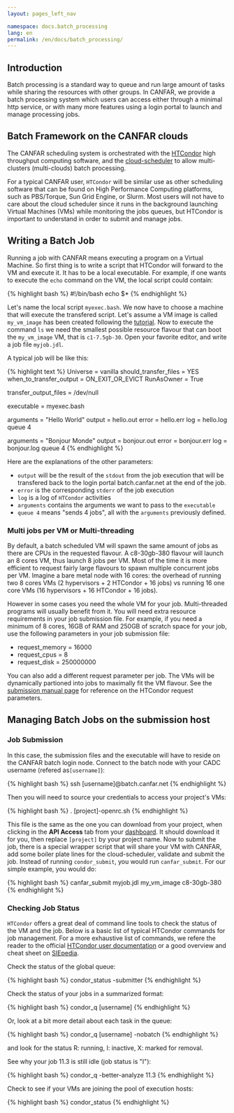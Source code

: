 ```yaml
---
layout: pages_left_nav

namespace: docs.batch_processing
lang: en
permalink: /en/docs/batch_processing/
---
```


## Introduction

Batch processing is a standard way to queue and run large amount of tasks while sharing the resources with other groups. In CANFAR, we provide a batch processing system which users can access either through a minimal http service, or with many more features using a login portal to launch and manage processing jobs.

## Batch Framework on the CANFAR clouds

The CANFAR scheduling system is orchestrated with the [HTCondor](http://www.htcondor.org) high throughput computing software, and the [cloud-scheduler](http://www.cloudscheduler.org) to allow multi-clusters (multi-clouds) batch processing.

For a typical CANFAR user, `HTCondor` will be similar use as other scheduling software that can be found on High Performance Computing platforms, such as PBS/Torque, Sun Grid Engine, or Slurm. Most users will not have to care about the cloud scheduler since it runs in the background launching Virtual Machines (VMs) while monitoring the jobs queues, but HTCondor is important to understand in order to submit and manage jobs.

## Writing a Batch Job

Running a job with CANFAR means executing a program on a Virtual Machine. So first thing is to write a script that HTCondor will forward to the VM and execute it. It has to be a local executable. For example, if one wants to execute the `echo` command on the VM, the local script could contain:

<div class="shell">

{% highlight bash %}
#!/bin/bash
echo $*
{% endhighlight %}

</div>

Let's name the local script `myexec.bash`. We now have to choose a machine that will execute the transfered script. Let's assume a VM image is called `my_vm_image` has been created following the [tutorial]({{site.basepath}}/en/docs/quick_start/). Now to execute the command `ls` we need the smallest possible resource flavour that can boot the `my_vm_image` VM, that is `c1-7.5gb-30`. Open your favorite editor, and write a job file `myjob.jdl`.

A typical job will be like this:

<div class="shell">

{% highlight text %}
Universe   = vanilla
should_transfer_files = YES
when_to_transfer_output = ON_EXIT_OR_EVICT
RunAsOwner = True

transfer_output_files = /dev/null

executable = myexec.bash

arguments = "Hello World"
output     = hello.out
error      = hello.err
log        = hello.log
queue 4

arguments = "Bonjour Monde"
output     = bonjour.out
error      = bonjour.err
log        = bonjour.log
queue 4
{% endhighlight %}

</div>

Here are the explanations of the other parameters:
- `output` will be the result of the `stdout` from the job execution that will be transfered back to the login portal batch.canfar.net at the end of the job.
- `error` is the corresponding `stderr` of the job execution
- `log` is a log of `HTCondor` activities
- `arguments` contains the arguments we want to pass to the `executable`
- `queue 4` means "sends 4 jobs", all with the `arguments` previously defined.


### Multi jobs per VM or Multi-threading

By default, a batch scheduled VM will spawn the same amount of jobs as there are CPUs in the requested flavour. A c8-30gb-380 flavour will launch an 8 cores VM, thus launch 8 jobs per VM. Most of the time it is more efficient to request fairly large flavours to spawn multiple concurrent jobs per VM. Imagine a bare metal node with 16 cores: the overhead of running two 8 cores VMs (2 hypervisors + 2 HTCondor + 16 jobs) vs running 16 one core VMs (16 hypervisors + 16 HTCondor + 16 jobs).

However in some cases you need the whole VM for your job. Multi-threaded programs will usually benefit from it. You will need extra resource requirements in your job submission file. For example, if you need a minimum of 8 cores, 16GB of RAM and 250GB of scratch space for your job, use the following parameters in your job submission file:

- request_memory = 16000
- request_cpus = 8
- request_disk = 250000000

You can also add a different request parameter per job. The VMs will be dynamically partioned into jobs to maximally fit the VM flavour. See the [submission manual page](http://research.cs.wisc.edu/htcondor/manual/current/condor_submit.html) for reference on the HTCondor request parameters.

## Managing Batch Jobs on the submission host

### Job Submission
In this case, the submission files and the executable will have to reside on the CANFAR batch login node. Connect to the batch node with your CADC username (refered as`[username]`):

<div class="shell">

{% highlight bash %}
ssh [username]@batch.canfar.net
{% endhighlight %}

</div>

Then you will need to source your credentials to access your project's VMs:

<div class="shell">

{% highlight bash %}
. [project]-openrc.sh
{% endhighlight %}

</div>

This file is the same as the one you can download from your project, when clicking in the **API Access** tab from your [dashboard](https://west.cloud.computecanada.ca/dashboard/project/access_and_security/). It should download it for you, then replace `[project]` by your project name.
Now to submit the job, there is a special wrapper script that will share your VM with CANFAR, add some boiler plate lines for the cloud-scheduler, validate and submit the job. Instead of running `condor_submit`, you would run `canfar_submit`. For our simple example, you would do:
<div class="shell">

{% highlight bash %}
canfar_submit myjob.jdl my_vm_image c8-30gb-380
{% endhighlight %}

</div>


### Checking Job Status
`HTCondor` offers a great deal of command line tools to check the status of the VM and the job. Below is a basic list of typical HTCondor commands for job management. For a more exhaustive list of commands, we refere the reader to the official [HTCondor user documentation](http://research.cs.wisc.edu/htcondor/manual/v8.4/2_Users_Manual.html) or a good overview and cheat sheet on [SIEpedia](http://www.iac.es/sieinvens/siepedia/pmwiki.php?n=HOWTOs.Condor).

Check the status of the global queue:

<div class="shell">

{% highlight bash %}
condor_status -submitter
{% endhighlight %}

</div>

Check the status of your jobs in a summarized format:

<div class="shell">

{% highlight bash %}
condor_q [username]
{% endhighlight %}

</div>

Or, look at a bit more detail about each task in the queue:

<div class="shell">

{% highlight bash %}
condor_q [username] -nobatch
{% endhighlight %}

</div>

and look for the status R: running, I: inactive, X: marked for removal.

See why your job 11.3 is still idle (job status is "I"):

<div class="shell">

{% highlight bash %}
condor_q -better-analyze 11.3
{% endhighlight %}

</div>

Check to see if your VMs are joining the pool of execution hosts:

<div class="shell">

{% highlight bash %}
condor_status
{% endhighlight %}

</div>
